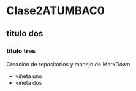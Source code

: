 # Clase2ATUMBAC0
## titulo dos
### titulo tres
Creación de repositorios y manejo de MarkDown
- viñeta uno
- viñeta dos
